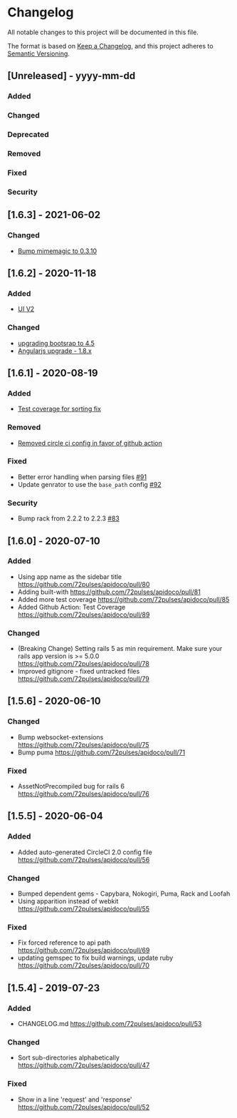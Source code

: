 # Changelog
All notable changes to this project will be documented in this file.

The format is based on [Keep a Changelog](https://keepachangelog.com/en/1.0.0/),
and this project adheres to [Semantic Versioning](https://semver.org/spec/v2.0.0.html).

## [Unreleased] - yyyy-mm-dd

### Added

### Changed

### Deprecated

### Removed

### Fixed

### Security

## [1.6.3] - 2021-06-02

### Changed

- [Bump mimemagic to 0.3.10](https://github.com/72pulses/apidoco/pull/109)

## [1.6.2] - 2020-11-18

### Added
- [UI V2](https://github.com/72pulses/apidoco/pull/99)

### Changed
- [upgrading bootsrap to 4.5](https://github.com/72pulses/apidoco/pull/97)
- [Angularjs upgrade - 1.8.x](https://github.com/72pulses/apidoco/pull/100)

## [1.6.1] - 2020-08-19

### Added
 - [Test coverage for sorting fix](https://github.com/72pulses/apidoco/commit/ad291ceadcb5bc1f2cf481bcf0277a915ee9cebf)

### Removed
 - [Removed circle ci config in favor of github action](https://github.com/72pulses/apidoco/commit/e433056658605ebf9c2325c3d483beaa4b9f5a7b)

### Fixed
 - Better error handling when parsing files [#91](https://github.com/72pulses/apidoco/pull/91)
 - Update genrator to use the `base_path` config [#92](https://github.com/72pulses/apidoco/pull/92)

### Security
 - Bump rack from 2.2.2 to 2.2.3 [#83](https://github.com/72pulses/apidoco/pull/83)

## [1.6.0] - 2020-07-10

### Added
 - Using app name as the sidebar title https://github.com/72pulses/apidoco/pull/80
 - Adding built-with https://github.com/72pulses/apidoco/pull/81
 - Added more test coverage https://github.com/72pulses/apidoco/pull/85
 - Added Github Action: Test Coverage https://github.com/72pulses/apidoco/pull/89

### Changed
 - (Breaking Change) Setting rails 5 as min requirement. Make sure your rails app version is >= 5.0.0 https://github.com/72pulses/apidoco/pull/78
 - Improved gitignore - fixed untracked files https://github.com/72pulses/apidoco/pull/79

## [1.5.6] - 2020-06-10

### Changed
- Bump websocket-extensions https://github.com/72pulses/apidoco/pull/75
- Bump puma https://github.com/72pulses/apidoco/pull/71

### Fixed
- AssetNotPrecompiled bug for rails 6 https://github.com/72pulses/apidoco/pull/76

## [1.5.5] - 2020-06-04

### Added
- Added auto-generated CircleCI 2.0 config file https://github.com/72pulses/apidoco/pull/56

### Changed
- Bumped dependent gems - Capybara, Nokogiri, Puma, Rack and Loofah
- Using apparition instead of webkit https://github.com/72pulses/apidoco/pull/55

### Fixed
- Fix forced reference to api path https://github.com/72pulses/apidoco/pull/69
- updating gemspec to fix build warnings, update ruby https://github.com/72pulses/apidoco/pull/70

## [1.5.4] - 2019-07-23

### Added
- CHANGELOG.md https://github.com/72pulses/apidoco/pull/53

### Changed
- Sort sub-directories alphabetically https://github.com/72pulses/apidoco/pull/47

### Fixed
- Show in a line 'request' and 'response' https://github.com/72pulses/apidoco/pull/52
